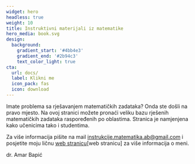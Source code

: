```yaml
---
widget: hero
headless: true
weight: 10
title: Instruktivni materijali iz matematike
hero_media: book.svg
design:
  background:
    gradient_start: '#4bb4e3'
    gradient_end: '#2b94c3'
    text_color_light: true
cta:
  url: docs/
  label: Klikni me
  icon_pack: fas
  icon: download
---
```



Imate problema sa rješavanjem matematičkih zadataka? Onda ste došli na pravo mjesto. Na ovoj stranici možete pronaći veliku bazu rješenih matematičkih zadataka raspoređenih po oblastima. Stranica je namjenjena kako učenicima tako i studentima.

Za više informacija pišite na mail [instrukcije.matematika.ab@gmail.com](mailto:instrukcije.matematika.ab@gmail.com) i posjetite moju ličnu [web stranicu](https://abapic94.github.io)[web stranicu] za više informacija o meni.

dr. Amar Bapić

